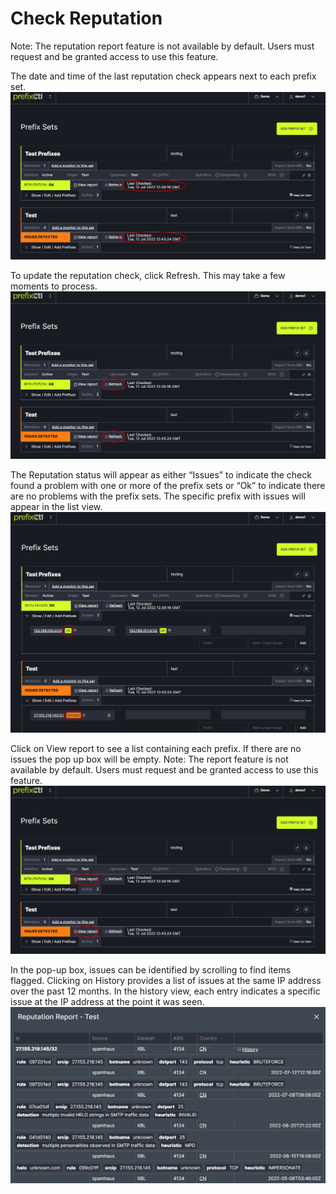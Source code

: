 # Check Reputation

Note: The reputation report feature is not available by default. Users must request and be granted access to use this feature.

The date and time of the last reputation check appears next to each prefix set.
   ![](img/datetime.png)


To update the reputation check, click Refresh. This may take a few moments to process.
   ![](img/refresh.png)


The Reputation status will appear as either “Issues” to indicate the check found a problem with one or more of the prefix sets or “Ok” to indicate there are no problems with the prefix sets. The specific prefix with issues will appear in the list view.
   ![](img/issuesok.png)


Click on View report to see a list containing each prefix. If there are no issues the pop up box will be empty. Note: The report feature is not available by default. Users must request and be granted access to use this feature.
   ![](img/viewreport.png)


In the pop-up box, issues can be identified by scrolling to find items flagged. Clicking on History provides a list of issues at the same IP address over the past 12 months. In the history view, each entry indicates a specific issue at the IP address at the point it was seen. 
   ![](img/report.png)
